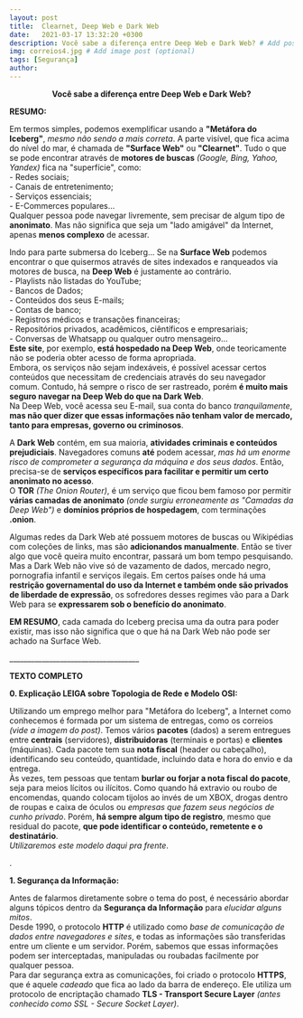 ```yaml
---
layout: post
title:  Clearnet, Deep Web e Dark Web
date:   2021-03-17 13:32:20 +0300
description: Você sabe a diferença entre Deep Web e Dark Web? # Add post description (optional)
img: correios4.jpg # Add image post (optional)
tags: [Segurança]
author:
---
```

<center><strong>Você sabe a diferença entre Deep Web e Dark Web?</strong></center> 

<p><strong>RESUMO:</strong></p>
<p>Em termos simples, podemos exemplificar usando a <b>"Metáfora do Iceberg"</b>, <i>mesmo não sendo a mais correta</i>. A parte visível, que fica acima do nível do mar, é chamada de <b>"Surface Web"</b> ou <b>"Clearnet"</b>. Tudo o que se pode encontrar através de <b>motores de buscas</b> <i>(Google, Bing, Yahoo, Yandex)</i> fica na "superfície", como:<br>
- Redes sociais;<br>
- Canais de entretenimento;<br> 
- Serviços essenciais;<br>
- E-Commerces populares...<br>
Qualquer pessoa pode navegar livremente, sem precisar de algum tipo de <b>anonimato</b>. Mas não significa que seja um "lado amigável" da Internet, apenas <b>menos complexo</b> de acessar.</p>

<p>Indo para parte submersa do Iceberg... Se na <b>Surface Web</b> podemos encontrar o que quisermos através de sites indexados e ranqueados via motores de busca, na <b>Deep Web</b> é justamente ao contrário.<br>
- Playlists não listadas do YouTube;<br>
- Bancos de Dados;<br>
- Conteúdos dos seus E-mails;<br> 
- Contas de banco;<br>
- Registros médicos e transações financeiras;<br>
- Repositórios privados, acadêmicos, ciêntíficos e empresariais;<br> 
- Conversas de Whatsapp ou qualquer outro mensageiro...<br>
<b>Este site</b>, por exemplo, <b>está hospedado na Deep Web</b>, onde teoricamente não se poderia obter acesso de forma apropriada.<br>
Embora, os serviços não sejam indexáveis, é possível acessar certos conteúdos que necessitam de credenciais através do seu navegador comum. Contudo, há sempre o risco de ser rastreado, porém <b>é muito mais seguro navegar na Deep Web do que na Dark Web</b>.<br>
Na Deep Web, você acessa seu E-mail, sua conta do banco <i>tranquilamente</i>, <b>mas não quer dizer que essas informações não tenham valor de mercado, tanto para empresas, governo ou criminosos</b>.</p>

<p>A <b>Dark Web</b> contém, em sua maioria, <b>atividades criminais e conteúdos prejudiciais</b>. Navegadores comuns <b>até</b> podem acessar, <i>mas há um enorme risco de comprometer a segurança da máquina e dos seus dados</i>. Então, precisa-se de <b>serviços específicos para facilitar e permitir um certo anonimato no acesso</b>.<br>
O <b>TOR</b> <i>(The Onion Router)</i>, é um serviço que ficou bem famoso por permitir <b>várias camadas de anonimato</b> <i>(onde surgiu erroneamente as "Camadas da Deep Web")</i> e <b>domínios próprios de hospedagem</b>, com terminações <b>.onion</b>.</p>

<p>Algumas redes da Dark Web até possuem motores de buscas ou Wikipédias com coleções de links, mas são <b>adicionandos manualmente</b>. Então se tiver algo que você queira muito encontrar, passará um bom tempo pesquisando.<br>   
Mas a Dark Web não vive só de vazamento de dados, mercado negro, pornografia infantil e serviços ilegais. Em certos países onde há uma <b>restrição governamental do uso da Internet e também onde são privados de liberdade de expressão</b>, os sofredores desses regimes vão para a Dark Web para se <b>expressarem sob o benefício do anonimato</b>.</p>

<p><b>EM RESUMO</b>, cada camada do Iceberg precisa uma da outra para poder existir, mas isso não significa que o que há na Dark Web não pode ser achado na Surface Web.<br>

<p>____________________________________</p>

<p><strong>TEXTO COMPLETO</strong></p>
<p><b>0. Explicação LEIGA sobre Topologia de Rede e Modelo OSI:</b></p>
<p> Utilizando um emprego melhor para "Metáfora do Iceberg", a Internet como conhecemos é formada por um sistema de entregas, como os correios <i>(vide a imagem do post)</i>. Temos vários <b>pacotes</b> (dados) a serem entregues entre <b>centrais</b> (servidores), <b>distribuidoras</b> (terminais e portas) e <b>clientes</b> (máquinas). Cada pacote tem sua <b>nota fiscal</b> (header ou cabeçalho), identificando seu conteúdo, quantidade, incluindo data e hora do envio e da entrega.<br>
Às vezes, tem pessoas que tentam <b>burlar ou forjar a nota fiscal do pacote</b>, seja para meios lícitos ou ilícitos. Como quando há extravio ou roubo de encomendas, quando colocam tijolos ao invés de um XBOX, drogas dentro de roupas e caixa de óculos ou <i>empresas que fazem seus negócios de cunho privado</i>. Porém, <b>há sempre algum tipo de registro</b>, mesmo que residual do pacote, <b>que pode identificar o conteúdo, remetente e o destinatário</b>.<br>
<i>Utilizaremos este modelo daqui pra frente</i>.</p>
<p>.</p>
<p><b>1. Segurança da Informação:</b>
<p>Antes de falarmos diretamente sobre o tema do post, é necessário abordar alguns tópicos dentro da <b>Segurança da Informação</b> para <i>elucidar alguns mitos</i>.<br>
Desde 1990, o protocolo <b>HTTP</b> é utilizado como <i>base de comunicação de dados entre navegadores e sites</i>, e todas as informações são transferidas entre um cliente e um servidor. Porém, sabemos que essas informações podem ser interceptadas, manipuladas ou roubadas facilmente por qualquer pessoa.<br>
Para dar segurança extra as comunicações, foi criado o protocolo <b>HTTPS</b>, que é aquele <i>cadeado</i> que fica ao lado da barra de endereço. Ele utiliza um protocolo de encriptação chamado <b>TLS - Transport Secure Layer</b> <i>(antes conhecido como SSL - Secure Socket Layer)</i>.    









